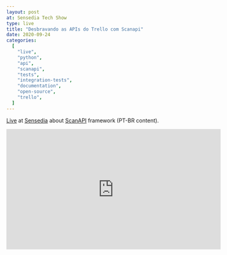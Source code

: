 ```yaml
---
layout: post
at: Sensedia Tech Show
type: live
title: "Desbravando as APIs do Trello com Scanapi"
date: 2020-09-24
categories:
  [
    "live",
    "python",
    "api",
    "scanapi",
    "tests",
    "integration-tests",
    "documentation",
    "open-source",
    "trello",
  ]
---
```


[Live](https://youtu.be/cnBEVHWa_fM) at [Sensedia](https://www.youtube.com/channel/UC9YYs4_5rJt2L9-hnUOWhbw) about [ScanAPI](https://scanapi.dev) framework (PT-BR content).

<iframe width="560" height="315" src="https://www.youtube.com/embed/cnBEVHWa_fM" title="YouTube video player" frameborder="0" allow="accelerometer; autoplay; clipboard-write; encrypted-media; gyroscope; picture-in-picture" allowfullscreen></iframe>
